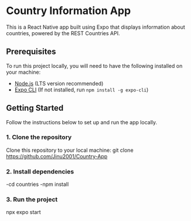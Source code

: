 # Country Information App

This is a React Native app built using Expo that displays information about countries, powered by the REST Countries API.

## Prerequisites

To run this project locally, you will need to have the following installed on your machine:

- [Node.js](https://nodejs.org/) (LTS version recommended)
- [Expo CLI](https://docs.expo.dev/get-started/installation/) (If not installed, run `npm install -g expo-cli`)

## Getting Started

Follow the instructions below to set up and run the app locally.

### 1. Clone the repository

Clone this repository to your local machine:
  git clone https://github.com/Jinu2001/Country-App
  
### 2. Install dependencies
  -cd countries
  -npm install

### 3.  Run the project
npx expo start
